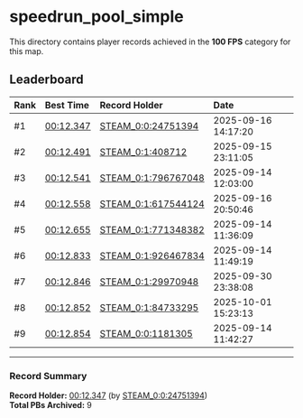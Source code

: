 # speedrun_pool_simple

This directory contains player records achieved in the **100 FPS** category for this map.

## Leaderboard

| Rank | Best Time | Record Holder | Date                |
| :--- | :-------- | :------------ | :------------------ |
| #1   | [00:12.347](./00012347_STEAM_0_0_24751394_20250916-141720.zip) | [STEAM_0:0:24751394](https://speedrun16.com/profile/STEAM_0:0:24751394)   | 2025-09-16 14:17:20 |
| #2   | [00:12.491](./00012491_STEAM_0_1_408712_20250915-231105.zip) | [STEAM_0:1:408712](https://speedrun16.com/profile/STEAM_0:1:408712)   | 2025-09-15 23:11:05 |
| #3   | [00:12.541](./00012541_STEAM_0_1_796767048_20250914-120300.zip) | [STEAM_0:1:796767048](https://speedrun16.com/profile/STEAM_0:1:796767048)   | 2025-09-14 12:03:00 |
| #4   | [00:12.558](./00012558_STEAM_0_1_617544124_20250916-205046.zip) | [STEAM_0:1:617544124](https://speedrun16.com/profile/STEAM_0:1:617544124)   | 2025-09-16 20:50:46 |
| #5   | [00:12.655](./00012655_STEAM_0_1_771348382_20250914-113609.zip) | [STEAM_0:1:771348382](https://speedrun16.com/profile/STEAM_0:1:771348382)   | 2025-09-14 11:36:09 |
| #6   | [00:12.833](./00012833_STEAM_0_1_926467834_20250914-114919.zip) | [STEAM_0:1:926467834](https://speedrun16.com/profile/STEAM_0:1:926467834)   | 2025-09-14 11:49:19 |
| #7   | [00:12.846](./00012846_STEAM_0_1_29970948_20250930-233808.zip) | [STEAM_0:1:29970948](https://speedrun16.com/profile/STEAM_0:1:29970948)   | 2025-09-30 23:38:08 |
| #8   | [00:12.852](./00012852_STEAM_0_1_84733295_20251001-152313.zip) | [STEAM_0:1:84733295](https://speedrun16.com/profile/STEAM_0:1:84733295)   | 2025-10-01 15:23:13 |
| #9   | [00:12.854](./00012854_STEAM_0_0_1181305_20250914-114227.zip) | [STEAM_0:0:1181305](https://speedrun16.com/profile/STEAM_0:0:1181305)   | 2025-09-14 11:42:27 |

---

### Record Summary
**Record Holder:** [00:12.347](./00012347_STEAM_0_0_24751394_20250916-141720.zip) (by [STEAM_0:0:24751394](https://speedrun16.com/profile/STEAM_0:0:24751394))  
**Total PBs Archived:** 9
